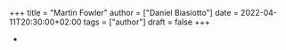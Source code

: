 +++
title = "Martin Fowler"
author = ["Daniel Biasiotto"]
date = 2022-04-11T20:30:00+02:00
tags = ["author"]
draft = false
+++

-